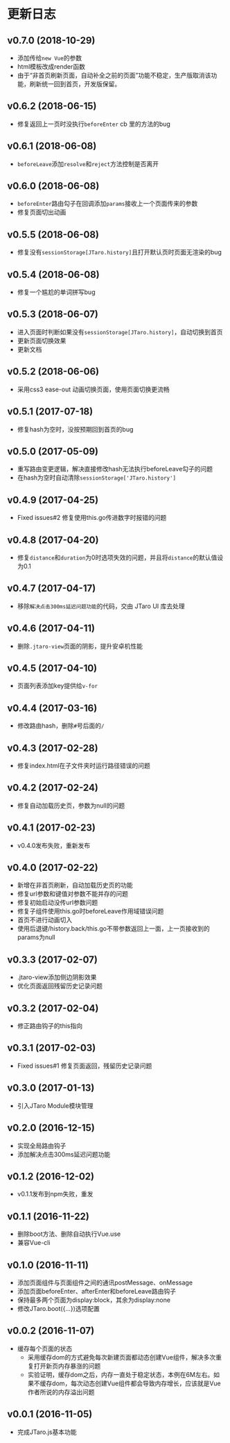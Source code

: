 # 更新日志

## v0.7.0 (2018-10-29)

- 添加传给`new Vue`的参数
- html模板改成render函数
- 由于“非首页刷新页面，自动补全之前的页面”功能不稳定，生产版取消该功能，刷新统一回到首页，开发版保留。

## v0.6.2 (2018-06-15)

- 修复返回上一页时没执行`beforeEnter` cb 里的方法的bug

## v0.6.1 (2018-06-08)

- `beforeLeave`添加`resolve`和`reject`方法控制是否离开

## v0.6.0 (2018-06-08)

- `beforeEnter`路由勾子在回调添加`params`接收上一个页面传来的参数
- 修复页面切出动画

## v0.5.5 (2018-06-08)

- 修复没有`sessionStorage[JTaro.history]`且打开默认页时页面无渲染的bug

## v0.5.4 (2018-06-08)

- 修复一个尴尬的单词拼写bug

## v0.5.3 (2018-06-07)

- 进入页面时判断如果没有`sessionStorage[JTaro.history]`，自动切换到首页
- 更新页面切换效果
- 更新文档

## v0.5.2 (2018-06-06)

- 采用css3 ease-out 动画切换页面，使用页面切换更流畅

## v0.5.1 (2017-07-18)

- 修复hash为空时，没按预期回到首页的bug

## v0.5.0 (2017-05-09)

- 重写路由变更逻辑，解决直接修改hash无法执行beforeLeave勾子的问题
- 在hash为空时自动清除`sessionStorage['JTaro.history']`

## v0.4.9 (2017-04-25)

- Fixed issues#2 修复使用this.go传进数字时报错的问题

## v0.4.8 (2017-04-20)

- 修复`distance`和`duration`为0时选项失效的问题，并且将`distance`的默认值设为0.1

## v0.4.7 (2017-04-17)

- 移除`解决点击300ms延迟问题功能`的代码，交由 JTaro UI 库去处理

## v0.4.6 (2017-04-11)

- 删除`.jtaro-view`页面的阴影，提升安卓机性能

## v0.4.5 (2017-04-10)

- 页面列表添加key提供给`v-for`

## v0.4.4 (2017-03-16)

- 修改路由hash，删除`#`号后面的`/`

## v0.4.3 (2017-02-28)

- 修复index.html在子文件夹时运行路径错误的问题

## v0.4.2 (2017-02-24)

- 修复自动加载历史页，参数为null的问题

## v0.4.1 (2017-02-23)

- v0.4.0发布失败，重新发布

## v0.4.0 (2017-02-22)

- 新增在非首页刷新，自动加载历史页的功能
- 修复url参数和键值对参数不能并存的问题
- 修复初始启动没传url参数问题
- 修复子组件使用this.go时beforeLeave作用域错误问题
- 首页不进行动画切入
- 使用后退键/history.back/this.go不带参数返回上一面，上一页接收到的params为null

## v0.3.3 (2017-02-07)

- .jtaro-view添加侧边阴影效果
- 优化页面返回残留历史记录问题

## v0.3.2 (2017-02-04)

- 修正路由钩子的this指向

## v0.3.1 (2017-02-03)

- Fixed issues#1 修复页面返回，残留历史记录问题

## v0.3.0 (2017-01-13)

- 引入JTaro Module模块管理

## v0.2.0 (2016-12-15)

- 实现全局路由钩子
- 添加解决点击300ms延迟问题功能

## v0.1.2 (2016-12-02)

- v0.1.1发布到npm失败，重发

## v0.1.1 (2016-11-22)

- 删除boot方法、删除自动执行Vue.use
- 兼容Vue-cli

## v0.1.0 (2016-11-11)

- 添加页面组件与页面组件之间的通讯postMessage、onMessage
- 添加页面beforeEnter、afterEnter和beforeLeave路由钩子
- 保持最多两个页面为display:block，其余为display:none
- 修改JTaro.boot({...})选项配置

## v0.0.2 (2016-11-07)

- 缓存每个页面的状态
  - 采用缓存dom的方式避免每次新建页面都动态创建Vue组件，解决多次重复打开新页内存暴涨的问题
  - 实验证明，缓存dom之后，内存一直处于稳定状态，本例在6M左右。如果不缓存dom，每次动态创建Vue组件都会导致内存增长，应该就是Vue作者所说的内存溢出问题

## v0.0.1 (2016-11-05)

- 完成JTaro.js基本功能